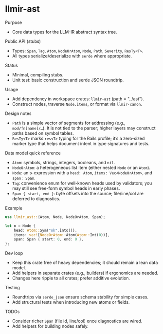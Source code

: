 # llmir-ast

Purpose

- Core data types for the LLM-IR abstract syntax tree.

Public API (stubs)

- Types: `Span`, `Tag`, `Atom`, `NodeOrAtom`, `Node`, `Path`, `Severity`, `ResTy<T>`.
- All types serialize/deserialize with `serde` where appropriate.

Status

- Minimal, compiling stubs.
- Unit test: basic construction and serde JSON roundtrip.

Usage

- Add dependency in workspace crates: `llmir-ast` (path = "../ast").
- Construct nodes, traverse `Node.items`, or format via `llmir-canon`.

Design notes

- `Path` is a simple vector of segments for addressing (e.g., `mod/fn[name]/…`). It is not
  tied to the parser; higher layers may construct paths based on symbol tables.
- `ResTy<T>` marks `res<T>` typing for the Rails profile; it’s a zero-sized marker type that
  helps document intent in type signatures and tests.

Data model quick reference

- `Atom`: symbols, strings, integers, booleans, and `nil`.
- `NodeOrAtom`: a heterogeneous list item (either nested `Node` or an `Atom`).
- `Node`: an s-expression with a `head: Atom`, `items: Vec<NodeOrAtom>`, and `span: Span`.
- `Tag`: convenience enum for well-known heads used by validators; you may still see
  free-form symbol heads in early phases.
- `Span { start, end }`: byte offsets into the source; file/line/col are deferred to diagnostics.

Example

```rust
use llmir_ast::{Atom, Node, NodeOrAtom, Span};

let n = Node {
    head: Atom::Sym("ok".into()),
    items: vec![NodeOrAtom::Atom(Atom::Int(0))],
    span: Span { start: 0, end: 0 },
};
```

Dev loop

- Keep this crate free of heavy dependencies; it should remain a lean data model.
- Add helpers in separate crates (e.g., builders) if ergonomics are needed.
- Changes here ripple to all crates; prefer additive evolution.

Testing

- Roundtrips via `serde_json` ensure schema stability for simple cases.
- Add structural tests when introducing new atoms or fields.

TODOs

- Consider richer `Span` (file id, line/col) once diagnostics are wired.
- Add helpers for building nodes safely.
